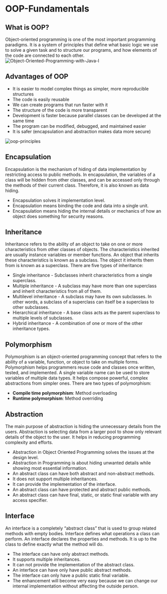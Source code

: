 # OOP-Fundamentals

## What is OOP?
Object-oriented programming is one of the most important programming paradigms. It is a system of principles that define what basic logic we use to solve a given task and to structure our programs, and how elements of the code are connected to each other.
![Object-Oriented-Programming-with-Java-I](https://user-images.githubusercontent.com/103368662/196721770-8fcee7d0-31e8-47d2-a278-940b62bd819b.jpg)
## Advantages of OOP
* It is easier to model complex things as simpler, more reproducible structures
* The code is easily reusable
* We can create programs that run faster with it
* The structure of the code is more transparent
* Development is faster because parallel classes can be developed at the same time
* The program can be modified, debugged, and maintained easier
* It is safer (encapsulation and abstraction makes data more secure) 

![oop-principles](https://user-images.githubusercontent.com/103368662/197407942-6ab70215-0df7-47de-87c1-0d8cc0f55895.jpg)

## Encapsulation
Encapsulation is the mechanism of hiding of data implementation by restricting access to public methods. In encapsulation, the variables of a class will be hidden from other classes, and can be accessed only through the methods of their current class. Therefore, it is also known as data hiding. 
* Encapsulation solves it implementation level.
* Encapsulation means binding the code and data into a single unit.
* Encapsulation means hiding the internal details or mechanics of how an object does something for security reasons.

## Inheritance
Inheritance refers to the ability of an object to take on one or more characteristics from other classes of objects. The characteristics inherited are usually instance variables or member functions. An object that inherits these characteristics is known as a subclass. The object it inherits them from is known as a superclass. There are five types of inheritance:
* Single inheritance - Subclasses inherit characteristics from a single superclass.
* Multiple inheritance - A subclass may have more than one superclass and inherit characteristics from all of them.
* Multilevel inheritance - A subclass may have its own subclasses. In other words, a subclass of a superclass can itself be a superclass to other subclasses.
* Hierarchical inheritance - A base class acts as the parent superclass to multiple levels of subclasses.
* Hybrid inheritance - A combination of one or more of the other inheritance types.

## Polymorphism
Polymorphism is an object-oriented programming concept that refers to the ability of a variable, function, or object to take on multiple forms. Polymorphism helps programmers reuse code and classes once written, tested, and implemented. A single variable name can be used to store variables of multiple data types. It helps compose powerful, complex abstractions from simpler ones. There are two types of polymorphism:
* **Compile time polymorphism**: Method overloading
* **Runtime polymorphism**: Method overriding

## Abstraction
The main purpose of abstraction is hiding the unnecessary details from the users. Abstraction is selecting data from a larger pool to show only relevant details of the object to the user. It helps in reducing programming complexity and efforts.
* Abstraction in Object Oriented Programming solves the issues at the design level.
* Abstraction in Programming is about hiding unwanted details while showing most essential information.
* An abstract class can have both abstract and non-abstract methods.
* It does not support multiple inheritances.
* It can provide the implementation of the interface.
* An abstract class can have protected and abstract public methods.
* An abstract class can have final, static, or static final variable with any access specifier.

## Interface
An interface is a completely “abstract class” that is used to group related methods with empty bodies. Interface defines what operations a class can perform. An interface declares the properties and methods. It is up to the class to define exactly what the method will do.
* The interface can have only abstract methods.
* It supports multiple inheritances.
* It can not provide the implementation of the abstract class.
* An interface can have only have public abstract methods.
* The interface can only have a public static final variable.
* The enhancement will become very easy because we can change our internal implementation without affecting the outside person.

